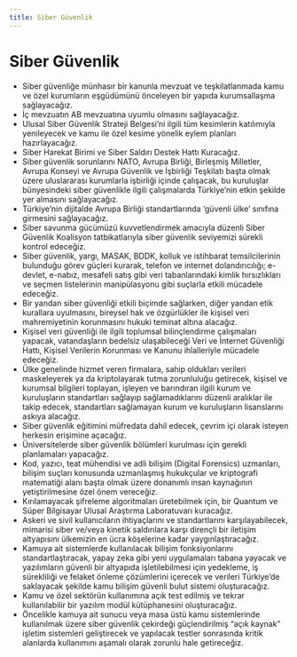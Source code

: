 ```yaml
---
title: Siber Güvenlik
---
```



Siber Güvenlik
===


* Siber güvenliğe münhasır bir kanunla mevzuat ve teşkilatlanmada kamu ve özel kurumların eşgüdümünü önceleyen bir yapıda kurumsallaşma sağlayacağız.
* İç mevzuatın AB mevzuatına uyumlu olmasını sağlayacağız.
* Ulusal Siber Güvenlik Strateji Belgesi’ni ilgili tüm kesimlerin katılımıyla yenileyecek ve kamu ile özel kesime yönelik eylem planları hazırlayacağız.
* Siber Harekat Birimi ve Siber Saldırı Destek Hattı Kuracağız.
* Siber güvenlik sorunlarını NATO, Avrupa Birliği, Birleşmiş Milletler, Avrupa Konseyi ve Avrupa Güvenlik ve İşbirliği Teşkilatı başta olmak üzere uluslararası kurumlarla işbirliği içinde çalışacak, bu kuruluşlar bünyesindeki siber güvenlikle ilgili çalışmalarda Türkiye’nin etkin şekilde yer almasını sağlayacağız.
* Türkiye’nin dijitalde Avrupa Birliği standartlarında ‘güvenli ülke’ sınıfına girmesini sağlayacağız.
* Siber savunma gücümüzü kuvvetlendirmek amacıyla düzenli Siber Güvenlik Koalisyon tatbikatlarıyla siber güvenlik seviyemizi sürekli kontrol edeceğiz.
* Siber güvenlik, yargı, MASAK, BDDK, kolluk ve istihbarat temsilcilerinin bulunduğu görev güçleri kurarak, telefon ve internet dolandırıcılığı; e-devlet, e-nabız, mesafeli satış gibi veri tabanlarındaki kimlik hırsızlıkları ve seçmen listelerinin manipülasyonu gibi suçlarla etkili mücadele edeceğiz.
* Bir yandan siber güvenliği etkili biçimde sağlarken, diğer yandan etik kurallara uyulmasını, bireysel hak ve özgürlükler ile kişisel veri mahremiyetinin korunmasını hukuki teminat altına alacağız.
* Kişisel veri güvenliği ile ilgili toplumsal bilinçlendirme çalışmaları yapacak, vatandaşların bedelsiz ulaşabileceği Veri ve İnternet Güvenliği Hattı, Kişisel Verilerin Korunması ve Kanunu ihlalleriyle mücadele edeceğiz.
* Ülke genelinde hizmet veren firmalara, sahip oldukları verileri maskeleyerek ya da kriptolayarak tutma zorunluluğu getirecek, kişisel ve kurumsal bilgileri toplayan, işleyen ve barındıran ilgili kurum ve kuruluşların standartları sağlayıp sağlamadıklarını düzenli aralıklar ile takip edecek, standartları sağlamayan kurum ve kuruluşların lisanslarını askıya alacağız.
* Siber güvenlik eğitimini müfredata dahil edecek, çevrim içi olarak isteyen herkesin erişimine açacağız.
* Üniversitelerde siber güvenlik bölümleri kurulması için gerekli planlamaları yapacağız.
* Kod, yazıcı, teat mühendisi ve adli bilişim (Digital Forensics) uzmanları, bilişim suçları konusunda uzmanlaşmış hukukçular ve kriptografi matematiği alanı başta olmak üzere donanımlı insan kaynağının yetiştirilmesine özel önem vereceğiz.
* Kırılamayacak şifreleme algoritmaları üretebilmek için, bir Quantum ve Süper Bilgisayar Ulusal Araştırma Laboratuvarı kuracağız.
* Askeri ve sivil kullanıcıların ihtiyaçlarını ve standartlarını karşılayabilecek, mimarisi siber ve/veya kinetik saldırılara karşı dirençli bir iletişim altyapısını ülkemizin en ücra köşelerine kadar yaygınlaştıracağız.
* Kamuya ait sistemlerde kullanılacak bilişim fonksiyonlarını standartlaştıracak, yapay zeka gibi yeni uygulamaları tabana yayacak ve yazılımların güvenli bir altyapıda işletilebilmesi için yedekleme, iş sürekliliği ve felaket önleme çözümlerini içerecek ve verileri Türkiye’de saklayacak şekilde kamu bilişim güvenli bulut sistemi oluşturacağız.
* Kamu ve özel sektörün kullanımına açık test edilmiş ve tekrar kullanılabilir bir yazılım modül kütüphanesini oluşturacağız.
* Öncelikle kamuya ait sunucu veya masa üstü kamu sistemlerinde kullanılmak üzere siber güvenlik çekirdeği güçlendirilmiş “açık kaynak” işletim sistemleri geliştirecek ve yapılacak testler sonrasında kritik alanlarda kullanımını aşamalı olarak zorunlu hale getireceğiz.